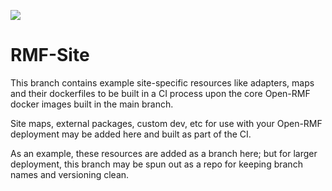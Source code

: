 ![](https://github.com/open-rmf/rmf_deployment_template/workflows/rmf-site-ci/badge.svg)

# RMF-Site
This branch contains example site-specific resources like adapters, maps and their dockerfiles to be built in a CI process upon the core Open-RMF docker images built in the main branch.

Site maps, external packages, custom dev, etc for use with your Open-RMF deployment may be added here and built as part of the CI.

As an example, these resources are added as a branch here; but for larger deployment, this branch may be spun out as a repo for keeping branch names and versioning clean.